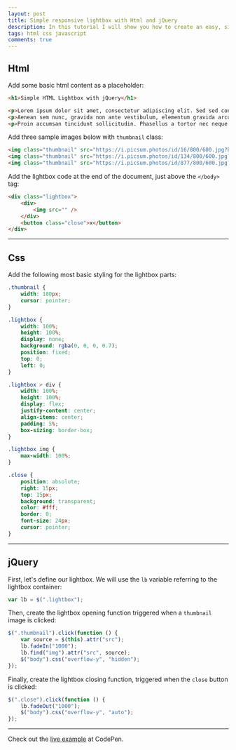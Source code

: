 ```yaml
---
layout: post
title: Simple responsive lightbox with Html and jQuery
description: In this tutorial I will show you how to create an easy, simple responsive lightbox with Html & jQuery, without using a third-party plugin.
tags: html css javascript
comments: true
---
```


## Html

Add some basic html content as a placeholder:

```html
<h1>Simple HTML Lightbox with jQuery</h1>

<p>Lorem ipsum dolor sit amet, consectetur adipiscing elit. Sed sed condimentum leo. Fusce ligula nibh, ullamcorper vitae nibh in, consequat tempor ligula. Nunc urna arcu, euismod volutpat aliquet hendrerit, fringilla id velit. In consectetur diam metus, eget vulputate leo cursus non. Morbi rutrum blandit urna, vel tempor sem placerat id. Cras eget erat ac nisi tincidunt blandit at vel ex. Donec eleifend nisl sit amet leo fringilla, vitae venenatis orci vestibulum. Nunc ornare dolor augue, ac molestie lorem rutrum quis. In rhoncus elit dignissim, tempus est a, rhoncus felis. Suspendisse eu sodales risus. Nam auctor ullamcorper nulla, quis aliquet lectus interdum ac. Donec nec dui eget nibh tincidunt hendrerit.</p>
<p>Aenean sem nunc, gravida non ante vestibulum, elementum gravida arcu. Donec tincidunt tempus eleifend. Sed nec lacus in nisi sagittis faucibus. Suspendisse faucibus mauris odio, id maximus dui iaculis non. Cras pulvinar sit amet dui nec fringilla. Vivamus vulputate lorem id dictum eleifend. Proin tortor urna, imperdiet eu diam vitae, euismod ultrices lorem. Vestibulum ut urna cursus, posuere lectus non, malesuada elit. Sed vitae est non turpis consequat gravida id non sem. Vivamus vel consectetur leo, ac venenatis turpis. Vestibulum faucibus ligula eget nisl venenatis, vel auctor libero pharetra.</p>
<p>Proin accumsan tincidunt sollicitudin. Phasellus a tortor nec neque pulvinar lobortis. Sed dignissim aliquet elit eu placerat. Duis eu feugiat quam, et ultrices turpis. Cras nec pharetra lacus, ac consequat felis. Morbi vehicula rhoncus ex at cursus. Morbi eu enim ex. Nam sit amet hendrerit elit. Curabitur dignissim luctus eleifend. Nam nec felis aliquet, bibendum eros at, fringilla risus. Suspendisse in convallis diam.</p>
```

Add three sample images below with `thumbnail` class:

```html
<img class="thumbnail" src="https://i.picsum.photos/id/16/800/600.jpg?hmac=OrMjYuOpFb-vJGm_iqQ8K_qAGMLOpcQ39bXAO10XUdI" />
<img class="thumbnail" src="https://i.picsum.photos/id/134/800/600.jpg?hmac=ODRZVRHsxY4P4j2hjMlmgYTJBrINi3rI90157vM_3zA" />
<img class="thumbnail" src="https://i.picsum.photos/id/877/800/600.jpg?hmac=ep6C9w4soT9Z0zSfoCV2wje02ICpDt2OT1fPVZVOTko" />
```

Add the lightbox code at the end of the document, just above the `</body>` tag:

```html
<div class="lightbox">
    <div>
        <img src="" />
    </div>
    <button class="close">x</button>
</div>
```

---

## Css

Add the following most basic styling for the lightbox parts:

```css
.thumbnail {
    width: 180px;
    cursor: pointer;
}

.lightbox {
    width: 100%;
    height: 100%;
    display: none;
    background: rgba(0, 0, 0, 0.7);
    position: fixed;
    top: 0;
    left: 0;
}

.lightbox > div {
    width: 100%;
    height: 100%;
    display: flex;
    justify-content: center;
    align-items: center;
    padding: 5%;
    box-sizing: border-box;
}

.lightbox img {
    max-width: 100%;
}

.close {
    position: absolute;
    right: 15px;
    top: 15px;
    background: transparent;
    color: #fff;
    border: 0;
    font-size: 24px;
    cursor: pointer;
}
```

---

## jQuery

First, let's define our lightbox. We will use the `lb` variable referring to the lightbox container:

```javascript
var lb = $(".lightbox");
```

Then, create the lightbox opening function triggered when a `thumbnail` image is clicked:

```javascript
$(".thumbnail").click(function () {
    var source = $(this).attr("src");
    lb.fadeIn("1000");
    lb.find("img").attr("src", source);
    $("body").css("overflow-y", "hidden");
});
```

Finally, create the lightbox closing function, triggered when the `close` button is clicked:

```javascript
$(".close").click(function () {
    lb.fadeOut("1000");
    $("body").css("overflow-y", "auto");
});
```

---

Check out the [live example](https://codepen.io/eriktailor/pen/dyJKeXp) at CodePen.
